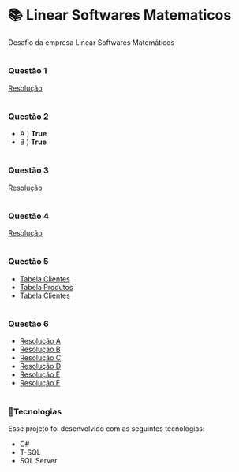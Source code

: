 # 📚 Linear Softwares Matematicos
Desafio da empresa Linear Softwares Matemáticos

# <h3>Questão 1</h3>
[Resolução](https://github.com/HenriqueSilv4/LinearSoftwaresMatematicos/blob/main/Questao1.cs)

# <h3>Questão 2</h3>
* A ) <b>True</b>
* B ) <b>True</b>

# <h3>Questão 3</h3>
[Resolução](https://github.com/HenriqueSilv4/LinearSoftwaresMatematicos/blob/main/Questao3.cs)

# <h3>Questão 4</h3>
[Resolução](https://github.com/HenriqueSilv4/LinearSoftwaresMatematicos/blob/main/Questao4.cs)

# <h3>Questão 5</h3>
* [Tabela Clientes](https://github.com/HenriqueSilv4/LinearSoftwaresMatematicos/blob/main/Banco%20de%20Dados/Tabelas/Clientes.sql)
* [Tabela Produtos](https://github.com/HenriqueSilv4/LinearSoftwaresMatematicos/blob/main/Banco%20de%20Dados/Tabelas/Produtos.sql)
* [Tabela Clientes](https://github.com/HenriqueSilv4/LinearSoftwaresMatematicos/blob/main/Banco%20de%20Dados/Tabelas/Vendas.sql)

# <h3>Questão 6</h3>
* [Resolução A](https://github.com/HenriqueSilv4/LinearSoftwaresMatematicos/blob/main/Banco%20de%20Dados/Procedures/STP_Vendas_TotalDeVendas.sql)
* [Resolução B](https://github.com/HenriqueSilv4/LinearSoftwaresMatematicos/blob/main/Banco%20de%20Dados/Procedures/STP_Vendas_TotalDeVendasPorCliente.sql)
* [Resolução C](https://github.com/HenriqueSilv4/LinearSoftwaresMatematicos/blob/main/Banco%20de%20Dados/Procedures/STP_Vendas_TotalDeVendasPorDia.sql)
* [Resolução D](https://github.com/HenriqueSilv4/LinearSoftwaresMatematicos/blob/main/Banco%20de%20Dados/Procedures/STP_Produtos_NuncaVendidos.sql)
* [Resolução E](https://github.com/HenriqueSilv4/LinearSoftwaresMatematicos/blob/main/Banco%20de%20Dados/Procedures/STP_Clientes_QueNuncaCompraram.sql)
* [Resolução F](https://github.com/HenriqueSilv4/LinearSoftwaresMatematicos/blob/main/Banco%20de%20Dados/Procedures/STP_Produtos_TotalDeProdutosPorCliente.sql)

# <h3> 🚀Tecnologias </h3>
Esse projeto foi desenvolvido com as seguintes tecnologias:

* C#
* T-SQL
* SQL Server
